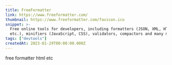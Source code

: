 ```yaml
---
title: FreeFormatter
link: https://www.freeformatter.com/
thumbnail: https://www.freeformatter.com/favicon.ico
snippet: >-
  Free online tools for developers, including formatters (JSON, XML, HTML, SQL,
  etc.), minifiers (JavaScript, CSS), validators, compactors and many more!
tags: ["devtools"]
createdAt: 2023-01-29T00:00:00.000Z
---
```

free formatter html etc